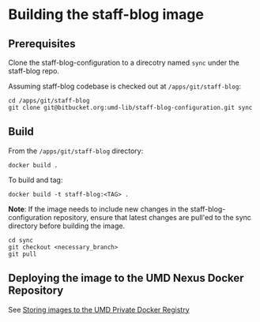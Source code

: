 # Building the staff-blog image

## Prerequisites

Clone the staff-blog-configuration to a direcotry named `sync` under the staff-blog repo.

Assuming staff-blog codebase is checked out at `/apps/git/staff-blog`:

    cd /apps/git/staff-blog
    git clone git@bitbucket.org:umd-lib/staff-blog-configuration.git sync


## Build

From the `/apps/git/staff-blog` directory:

    docker build .

To build and tag:

    docker build -t staff-blog:<TAG> .

**Note**: If the image needs to include new changes in the staff-blog-configuration repository, ensure that latest changes are pull'ed to the sync directory before building the image.

    cd sync
    git checkout <necessary_branch>
    git pull

## Deploying the image to the UMD Nexus Docker Repository

See [Storing images to the UMD Private Docker Registry](https://confluence.umd.edu/display/LIB/Storing+images+to+the+UMD+Private+Docker+Registry)
